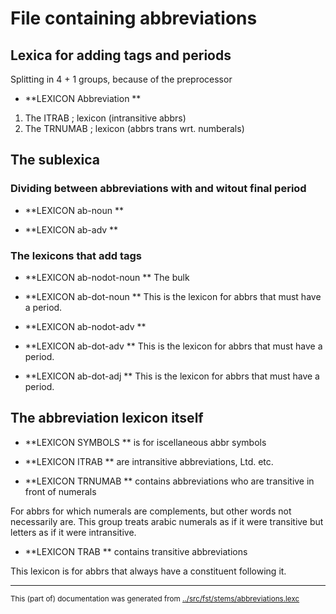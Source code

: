 
# File containing abbreviations 

## Lexica for adding tags and periods

Splitting in 4 + 1  groups, because of the preprocessor

 * **LEXICON Abbreviation   **
 1. The ITRAB ;	    lexicon (intransitive abbrs)
 1. The TRNUMAB ;   lexicon (abbrs trans wrt. numberals)

## The sublexica
### Dividing between abbreviations with and witout final period

 * **LEXICON ab-noun   **

 * **LEXICON ab-adv   **

### The lexicons that add tags

 * **LEXICON ab-nodot-noun   **  The bulk

 * **LEXICON ab-dot-noun   **  This is the lexicon for abbrs that must have a period.

 * **LEXICON ab-nodot-adv   **

 * **LEXICON ab-dot-adv   **  This is the lexicon for abbrs that must have a period.

 * **LEXICON ab-dot-adj   **  This is the lexicon for abbrs that must have a period.



## The abbreviation lexicon itself


 * **LEXICON SYMBOLS   ** is for iscellaneous abbr symbols



 * **LEXICON ITRAB   ** are intransitive abbreviations, Ltd. etc.








 * **LEXICON TRNUMAB   ** contains abbreviations who are transitive in front of numerals 

For abbrs for which numerals are complements, but other
words not necessarily are. This group treats arabic numerals as
if it were transitive but letters as if it were intransitive.







 * **LEXICON TRAB   ** contains transitive abbreviations

This lexicon is for abbrs that always have a constituent following it.















* * *
<small>This (part of) documentation was generated from [../src/fst/stems/abbreviations.lexc](http://github.com/giellalt/lang-hdn/blob/main/../src/fst/stems/abbreviations.lexc)</small>